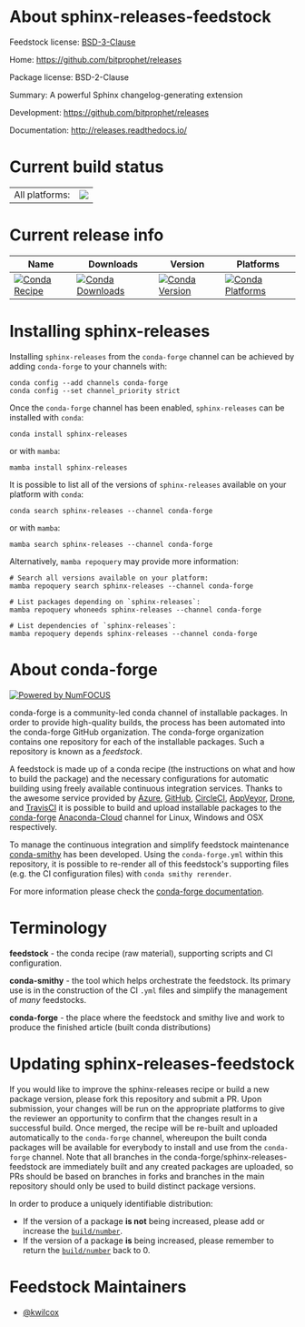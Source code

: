 About sphinx-releases-feedstock
===============================

Feedstock license: [BSD-3-Clause](https://github.com/conda-forge/sphinx-releases-feedstock/blob/main/LICENSE.txt)

Home: https://github.com/bitprophet/releases

Package license: BSD-2-Clause

Summary: A powerful Sphinx changelog-generating extension

Development: https://github.com/bitprophet/releases

Documentation: http://releases.readthedocs.io/

Current build status
====================


<table><tr><td>All platforms:</td>
    <td>
      <a href="https://dev.azure.com/conda-forge/feedstock-builds/_build/latest?definitionId=3561&branchName=main">
        <img src="https://dev.azure.com/conda-forge/feedstock-builds/_apis/build/status/sphinx-releases-feedstock?branchName=main">
      </a>
    </td>
  </tr>
</table>

Current release info
====================

| Name | Downloads | Version | Platforms |
| --- | --- | --- | --- |
| [![Conda Recipe](https://img.shields.io/badge/recipe-sphinx--releases-green.svg)](https://anaconda.org/conda-forge/sphinx-releases) | [![Conda Downloads](https://img.shields.io/conda/dn/conda-forge/sphinx-releases.svg)](https://anaconda.org/conda-forge/sphinx-releases) | [![Conda Version](https://img.shields.io/conda/vn/conda-forge/sphinx-releases.svg)](https://anaconda.org/conda-forge/sphinx-releases) | [![Conda Platforms](https://img.shields.io/conda/pn/conda-forge/sphinx-releases.svg)](https://anaconda.org/conda-forge/sphinx-releases) |

Installing sphinx-releases
==========================

Installing `sphinx-releases` from the `conda-forge` channel can be achieved by adding `conda-forge` to your channels with:

```
conda config --add channels conda-forge
conda config --set channel_priority strict
```

Once the `conda-forge` channel has been enabled, `sphinx-releases` can be installed with `conda`:

```
conda install sphinx-releases
```

or with `mamba`:

```
mamba install sphinx-releases
```

It is possible to list all of the versions of `sphinx-releases` available on your platform with `conda`:

```
conda search sphinx-releases --channel conda-forge
```

or with `mamba`:

```
mamba search sphinx-releases --channel conda-forge
```

Alternatively, `mamba repoquery` may provide more information:

```
# Search all versions available on your platform:
mamba repoquery search sphinx-releases --channel conda-forge

# List packages depending on `sphinx-releases`:
mamba repoquery whoneeds sphinx-releases --channel conda-forge

# List dependencies of `sphinx-releases`:
mamba repoquery depends sphinx-releases --channel conda-forge
```


About conda-forge
=================

[![Powered by
NumFOCUS](https://img.shields.io/badge/powered%20by-NumFOCUS-orange.svg?style=flat&colorA=E1523D&colorB=007D8A)](https://numfocus.org)

conda-forge is a community-led conda channel of installable packages.
In order to provide high-quality builds, the process has been automated into the
conda-forge GitHub organization. The conda-forge organization contains one repository
for each of the installable packages. Such a repository is known as a *feedstock*.

A feedstock is made up of a conda recipe (the instructions on what and how to build
the package) and the necessary configurations for automatic building using freely
available continuous integration services. Thanks to the awesome service provided by
[Azure](https://azure.microsoft.com/en-us/services/devops/), [GitHub](https://github.com/),
[CircleCI](https://circleci.com/), [AppVeyor](https://www.appveyor.com/),
[Drone](https://cloud.drone.io/welcome), and [TravisCI](https://travis-ci.com/)
it is possible to build and upload installable packages to the
[conda-forge](https://anaconda.org/conda-forge) [Anaconda-Cloud](https://anaconda.org/)
channel for Linux, Windows and OSX respectively.

To manage the continuous integration and simplify feedstock maintenance
[conda-smithy](https://github.com/conda-forge/conda-smithy) has been developed.
Using the ``conda-forge.yml`` within this repository, it is possible to re-render all of
this feedstock's supporting files (e.g. the CI configuration files) with ``conda smithy rerender``.

For more information please check the [conda-forge documentation](https://conda-forge.org/docs/).

Terminology
===========

**feedstock** - the conda recipe (raw material), supporting scripts and CI configuration.

**conda-smithy** - the tool which helps orchestrate the feedstock.
                   Its primary use is in the construction of the CI ``.yml`` files
                   and simplify the management of *many* feedstocks.

**conda-forge** - the place where the feedstock and smithy live and work to
                  produce the finished article (built conda distributions)


Updating sphinx-releases-feedstock
==================================

If you would like to improve the sphinx-releases recipe or build a new
package version, please fork this repository and submit a PR. Upon submission,
your changes will be run on the appropriate platforms to give the reviewer an
opportunity to confirm that the changes result in a successful build. Once
merged, the recipe will be re-built and uploaded automatically to the
`conda-forge` channel, whereupon the built conda packages will be available for
everybody to install and use from the `conda-forge` channel.
Note that all branches in the conda-forge/sphinx-releases-feedstock are
immediately built and any created packages are uploaded, so PRs should be based
on branches in forks and branches in the main repository should only be used to
build distinct package versions.

In order to produce a uniquely identifiable distribution:
 * If the version of a package **is not** being increased, please add or increase
   the [``build/number``](https://docs.conda.io/projects/conda-build/en/latest/resources/define-metadata.html#build-number-and-string).
 * If the version of a package **is** being increased, please remember to return
   the [``build/number``](https://docs.conda.io/projects/conda-build/en/latest/resources/define-metadata.html#build-number-and-string)
   back to 0.

Feedstock Maintainers
=====================

* [@kwilcox](https://github.com/kwilcox/)

